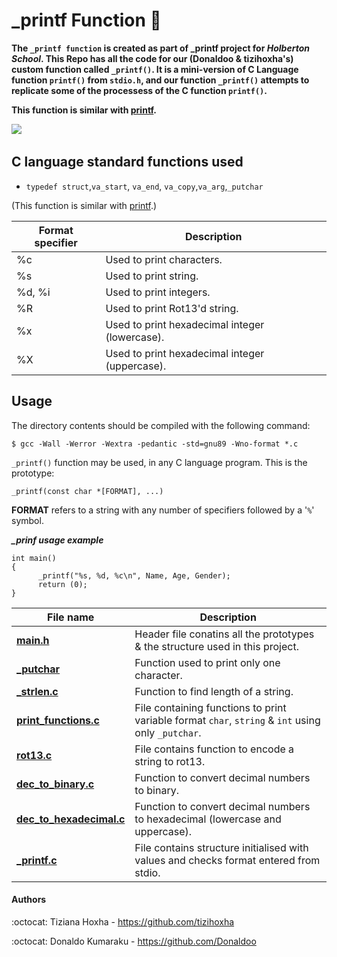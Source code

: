 # _printf Function :page_facing_up:

**The `_printf function` is created as part of _printf project for *Holberton School*. This Repo has all the code for our (Donaldoo & tizihoxha's) custom function called `_printf()`. It is a mini-version of C Language function `printf()` from `stdio.h`, and our function `_printf()` attempts to replicate some of the processess of the C function `printf()`.**

**This function is similar with [printf](https://man7.org/linux/man-pages/man3/printf.3.html).**

​![](https://user-images.githubusercontent.com/105612348/178139744-dbfb10e7-caf5-4925-91d4-214299a837d6.jpg)


## C language standard functions used

* ``typedef struct``,``va_start``, ``va_end``, ``va_copy``,``va_arg``,``_putchar``



(This function is similar with [printf](https://man7.org/linux/man-pages/man3/printf.3.html).)

Format specifier | Description
--- | ---
%c | Used to print characters.
%s | Used to print string.
%d, %i | Used to print integers.
%R | Used to print Rot13'd string.
%x | Used to print hexadecimal integer (lowercase).
%X | Used to print hexadecimal integer (uppercase).


## Usage

The directory contents should be compiled with the following command:

```
$ gcc -Wall -Werror -Wextra -pedantic -std=gnu89 -Wno-format *.c

```

`_printf()` function may be used, in any C language program.  This is the
prototype:

```
_printf(const char *[FORMAT], ...)
```

__FORMAT__ refers to a string with any number of specifiers followed by a '`%`'
symbol. 

 ***_prinf usage example***
```
int main()
{
      _printf("%s, %d, %c\n", Name, Age, Gender);
      return (0);
} 
```

**File name** | **Description**
---- | ----
**[main.h](https://github.com/Donaldoo/holbertonschool-printf/blob/main/main.h)** | Header file conatins all the prototypes & the structure used in this project.
**[_putchar](https://github.com/Donaldoo/holbertonschool-printf/blob/main/_putchar.c)** | Function used to print only one character.
**[_strlen.c](https://github.com/Donaldoo/holbertonschool-printf/blob/main/_strlen.c)** | Function to find length of a string.
**[print_functions.c](https://github.com/Donaldoo/holbertonschool-printf/blob/main/print_functions.c)** | File containing functions to print variable format `char`, `string` & `int` using only `_putchar`.
**[rot13.c](https://github.com/Donaldoo/holbertonschool-printf/blob/main/rot13.c)** | File contains function to encode a string to rot13.
**[dec_to_binary.c](https://github.com/Donaldoo/holbertonschool-printf/blob/main/dec_to_binary.c)** | Function to convert decimal numbers to binary.
**[dec_to_hexadecimal.c](https://github.com/Donaldoo/holbertonschool-printf/blob/main/dec_to_hexadecimal.c)** | Function to convert decimal numbers to hexadecimal (lowercase and uppercase).
**[_printf.c](https://github.com/Donaldoo/holbertonschool-printf/blob/main/_printf.c)** | File contains structure initialised with values and checks format entered from stdio.

#### Authors

:octocat: Tiziana Hoxha - https://github.com/tizihoxha

:octocat: Donaldo Kumaraku - https://github.com/Donaldoo
